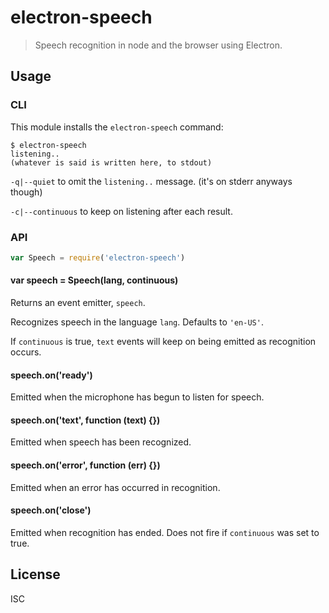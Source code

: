 # electron-speech

> Speech recognition in node and the browser using Electron.

## Usage

### CLI

This module installs the `electron-speech` command:

```
$ electron-speech
listening..
(whatever is said is written here, to stdout)
```

`-q|--quiet` to omit the `listening..` message. (it's on stderr anyways though)

`-c|--continuous` to keep on listening after each result.

### API

```javascript
var Speech = require('electron-speech')
```

#### var speech = Speech(lang, continuous)

Returns an event emitter, `speech`.

Recognizes speech in the language `lang`. Defaults to `'en-US'`.

If `continuous` is true, `text` events will keep on being emitted as recognition
occurs.

#### speech.on('ready')

Emitted when the microphone has begun to listen for speech.

#### speech.on('text', function (text) {})

Emitted when speech has been recognized.

#### speech.on('error', function (err) {})

Emitted when an error has occurred in recognition.

#### speech.on('close')

Emitted when recognition has ended. Does not fire if `continuous` was set to
true.


## License

ISC
